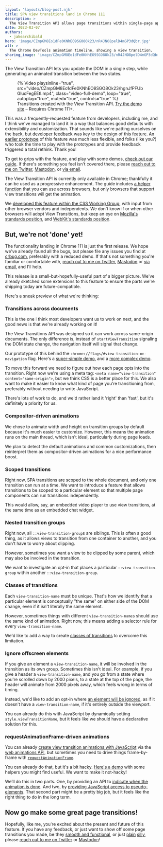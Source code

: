 ```yaml
---
layout: 'layouts/blog-post.njk'
title: SPA view transitions land in Chrome 111
description: >
  The View Transition API allows page transitions within single-page apps, and will later include multi-page apps.
date: 2023-03-07
authors:
  - jakearchibald
hero: 'image/CZmpGM8Eo1dFe0KNhEO9SGO8Ok23/nR4JNO8pelD4mGP3dQbr.jpg'
alt: >
  The Chrome DevTools animation timeline, showing a view transition.
sharing_image: 'image/CZmpGM8Eo1dFe0KNhEO9SGO8Ok23/nR4JNO8pelD4mGP3dQbr.jpg'
---
```


The View Transition API lets you update the DOM in a single step, while generating an animated transition between the two states.

<style>
  .video-full-demo {
    aspect-ratio: 1520 / 1054;
  }
</style>

<figure>
  {% Video
    playsinline="true",
    src="video/CZmpGM8Eo1dFe0KNhEO9SGO8Ok23/hgnJfPFUbGlucFegEEtl.mp4",
    class="video-full-demo",
    loop="true",
    autoplay="true",
    muted="true",
    controls="true"
  %}
  <figcaption>Transitions created with the View Transition API. <a href="https://http203-playlist.netlify.app/">Try the demo site</a> – Requires Chrome 111+.</figcaption>
</figure>

This was a frequently-requested feature from developers, including me, and I think we've managed to land it in a way that balances good defaults with extensibility and customization. That sounds like we're patting ourselves on the back, but [developer](https://twitter.com/DavidKPiano/status/1428043899482824710) [feedback](https://twitter.com/jods16/status/1428434783441494023) was key to the design of this feature. [An earlier prototype](https://github.com/WICG/view-transitions/tree/92ea1f3e8cd5e16099b288838644d04c6cb08b61) of this feature was much less flexible, and folks (like you?) who took the time to play with the prototypes and provide feedback triggered a total rethink. Thank you!

To get to grips with the feature, and play with some demos, [check out our guide](/docs/web-platform/view-transitions/). If there's something you feel isn't covered there, please [reach out to me on Twitter](https://twitter.com/jaffathecake), [Mastodon](https://mastodon.social/@jaffathecake), or [via email](mailto:view-transitions-api@chromium.org).

The View Transition API is currently only available in Chrome; thankfully it can be used as a progressive enhancement. The guide includes [a helper function](/docs/web-platform/view-transitions/#not-a-polyfill) that you can use across browsers, but only browsers that support view transitions will get the animation.

We [developed this feature within the CSS Working Group](https://drafts.csswg.org/css-view-transitions-1/), with input from other browser vendors and independents. We don't know if or when other browsers will adopt View Transitions, but keep an eye on [Mozilla's standards position](https://github.com/mozilla/standards-positions/issues/677), and [WebKit's standards position](https://github.com/WebKit/standards-positions/issues/48).

## But, we're not 'done' yet!

The functionality landing in Chrome 111 is just the first release. We hope we've already found all the bugs, but please file any issues you find at [crbug.com](http://crbug.com/new), preferably with a reduced demo. If that's not something you're familiar or comfortable with, [reach out to me on Twitter](https://twitter.com/jaffathecake), [Mastodon](https://mastodon.social/@jaffathecake) or [via email](mailto:view-transitions-api@chromium.org), and I'll help.

This release is a small-but-hopefully-useful part of a bigger picture. We've already sketched some extensions to this feature to ensure the parts we're shipping today are future-compatible.

Here's a sneak preview of what we're thinking:

### Transitions across documents

This is the one I think most developers want us to work on next, and the good news is that we're already working on it!

The View Transitions API was designed so it can work across same-origin documents. The only difference is, instead of `startViewTransition` signaling the DOM state change, the navigation itself will signal that change.

Our prototype of this behind the `chrome://flags/#view-transition-on-navigation` flag. Here's a [super-simple demo](https://simple-set-demos.glitch.me/mpa/), and a [more complex demo](https://deploy-preview-28--http203-playlist.netlify.app/).

To move this forward we need to figure out how each page opts into the transition. Right now we're using a meta tag: `<meta name="view-transition" content="same-origin">`, but we think CSS is a better place for this. We also want to make it easier to know what kind of page you're transitioning from, preferably without needing to write JavaScript.

There's lots of work to do, and we'd rather land it 'right' than 'fast', but it's definitely a priority for us.

### Compositor-driven animations

We chose to animate width and height on transition groups by default because it's much easier to customize. However, this means the animation runs on the main thread, which isn't ideal, particularly during page loads.

We plan to detect the default animations and common customizations, then reinterpret them as compositor-driven animations for a nice performance boost.

### Scoped transitions

Right now, SPA transitions are scoped to the whole document, and only one transition can run at a time. We want to introduce a feature that allows transitions to be scoped to a particular element so that multiple page components can run transitions independently.

This would allow, say, an embedded video player to use view transitions, at the same time as an embedded chat widget.

### Nested transition groups

Right now, all `::view-transition-group`s are siblings. This is often a good thing, as it allows views to transition from one container to another, and you don't have to worry about clipping.

However, sometimes you want a view to be clipped by some parent, which may also be involved in the transition.

We want to investigate an opt-in that places a particular `::view-transition-group` within another `::view-transition-group`.

### Classes of transitions

Each `view-transition-name` must be unique. That's how we identify that a particular element is conceptually "the same" on either side of the DOM change, even if it isn't literally the same element.

However, sometimes things with different `view-transition-name`s should use the same kind of animation. Right now, this means adding a selector rule for every `view-transition-name`.

We'd like to add a way to create [classes of transitions](https://github.com/w3c/csswg-drafts/issues/8319) to overcome this limitation.

### Ignore offscreen elements

If you give an element a `view-transition-name`, it will be involved in the transition as its own group. Sometimes this isn't ideal. For example, if you give a header a `view-transition-name`, and you go from a state where you're scrolled down by 2000 pixels, to a state at the top of the page, the header will animate from 2000 pixels away, which feels wrong in terms of timing.

Instead, we'd like to add an opt-in where [an element will be ignored](https://github.com/w3c/csswg-drafts/issues/8282), as if it doesn't have a `view-transition-name`, if it's entirely outside the viewport.

You can already do this with JavaScript by dynamically setting `style.viewTransitionName`, but it feels like we should have a declarative solution for this.

### requestAnimationFrame-driven animations

You can already [create view transition animations with JavaScript](/docs/web-platform/view-transitions/#animating-with-javascript) via the [web animations API](https://developer.mozilla.org/docs/Web/API/Web_Animations_API), but sometimes you need to drive things frame-by-frame with <code>[requestAnimationFrame](https://developer.mozilla.org/docs/Web/API/window/requestAnimationFrame)</code>.

You can already do that, but it's a bit hacky. [Here's a demo](https://simple-set-demos.glitch.me/raf/) with some helpers you might find useful. We want to make it not-hacky!

We’ll do this in two parts. One, by providing an API to [indicate when the animation is done](https://github.com/w3c/csswg-drafts/issues/8132). And two, by [providing JavaScript access to pseudo-elements](https://www.w3.org/TR/css-pseudo-4/#CSSPseudoElement-interface). That second part might be a pretty big job, but it feels like the right thing to do in the long term.

## Now go make some great page transitions!

Hopefully, like me, you're excited about the present and future of this feature. If you have any feedback, or just want to show off some page transitions you made, be they [smooth and functional](https://twitter.com/jaffathecake/status/1630156449610362885), or just [plain](https://twitter.com/jaffathecake/status/1626161752827199489) [silly](https://twitter.com/jaffathecake/status/1621949535437164546), please [reach out to me on Twitter](https://twitter.com/jaffathecake) or [Mastodon](https://mastodon.social/@jaffathecake)!
